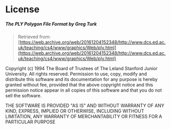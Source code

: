 # License

##### The PLY Polygon File Format by Greg Turk

> Retrieved from: [https://web.archive.org/web/20161204152348/http://www.dcs.ed.ac.uk/teaching/cs4/www/graphics/Web/ply.html](https://web.archive.org/web/20161204152348/http://www.dcs.ed.ac.uk/teaching/cs4/www/graphics/Web/ply.html)

Copyright (c) 1994 The Board of Trustees of The Leland Stanford Junior University. All rights reserved.
Permission to use, copy, modify and distribute this software and its documentation for any purpose is hereby granted without fee, provided that the above copyright notice and this permission notice appear in all copies of this software and that you do not sell the software.

THE SOFTWARE IS PROVIDED "AS IS" AND WITHOUT WARRANTY OF ANY KIND, EXPRESS, IMPLIED OR OTHERWISE, INCLUDING WITHOUT LIMITATION, ANY WARRANTY OF MERCHANTABILITY OR FITNESS FOR A PARTICULAR PURPOSE
